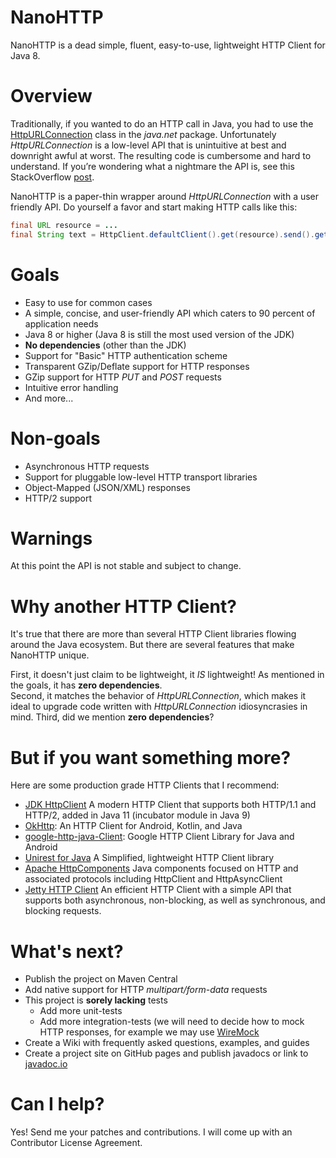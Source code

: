 NanoHTTP
========

NanoHTTP is a dead simple, fluent, easy-to-use, lightweight HTTP Client for Java 8.

Overview
==========

Traditionally, if you wanted to do an HTTP call in Java, you had to use the [HttpURLConnection](https://docs.oracle.com/javase/8/docs/api/java/net/HttpURLConnection.html) class in the *java.net* package. Unfortunately *HttpURLConnection* is a low-level API that is unintuitive at best and downright awful at worst. The resulting code is cumbersome and hard to understand. If you’re wondering what a nightmare the API is, see this StackOverflow [post](https://stackoverflow.com/questions/2793150/how-to-use-java-net-urlconnection-to-fire-and-handle-http-requests/2793153#2793153).

NanoHTTP is a paper-thin wrapper around *HttpURLConnection* with a user friendly API. Do yourself a favor and start making HTTP calls like this:

```java
final URL resource = ...
final String text = HttpClient.defaultClient().get(resource).send().getBody().asString();
```

Goals
=====

- Easy to use for common cases
- A simple, concise, and user-friendly API which caters to 90 percent of application needs
- Java 8 or higher (Java 8 is still the most used version of the JDK)
- **No dependencies** (other than the JDK)
- Support for "Basic" HTTP authentication scheme
- Transparent GZip/Deflate support for HTTP responses
- GZip support for HTTP *PUT* and *POST* requests
- Intuitive error handling
- And more...

Non-goals
=========
- Asynchronous HTTP requests
- Support for pluggable low-level HTTP transport libraries
- Object-Mapped (JSON/XML) responses
- HTTP/2 support

Warnings
========
At this point the API is not stable and subject to change.

Why another HTTP Client?
========================
It's true that there are more than several HTTP Client libraries flowing around the Java ecosystem. But there are several features that make NanoHTTP unique.

First, it doesn't just claim to be lightweight, it *IS* lightweight! As mentioned in the goals, it has **zero dependencies**.  
Second, it matches the behavior of *HttpURLConnection*, which makes it ideal to upgrade code written with *HttpURLConnection* idiosyncrasies in mind.
Third, did we mention **zero dependencies**?

But if you want something more?
===============================
Here are some production grade HTTP Clients that I recommend:
- [JDK HttpClient](https://docs.oracle.com/en/java/javase/11/docs/api/java.net.http/java/net/http/HttpClient.html) A modern HTTP Client that supports both HTTP/1.1 and HTTP/2, added in Java 11 (incubator module in Java 9) 
- [OkHttp](https://square.github.io/okhttp/): An HTTP Client for Android, Kotlin, and Java
- [google-http-java-Client](https://googleapis.github.io/google-http-java-Client/): Google HTTP Client Library for Java and Android
- [Unirest for Java](http://kong.github.io/unirest-java/) A Simplified, lightweight HTTP Client library
- [Apache HttpComponents](https://hc.apache.org/index.html) Java components focused on HTTP and associated protocols including HttpClient and HttpAsyncClient
- [Jetty HTTP Client](https://www.eclipse.org/jetty/documentation/current/http-client-api.html) An efficient HTTP Client with a simple API that supports both asynchronous,  non-blocking, as well as synchronous, and blocking requests.

What's next?
============
- Publish the project on Maven Central
- Add native support for HTTP <i>multipart/form-data</i> requests
- This project is **sorely lacking** tests
    - Add more unit-tests
    - Add more integration-tests (we will need to decide how to mock HTTP responses, for example we may use [WireMock](https://github.com/tomakehurst/wiremock)
- Create a Wiki with frequently asked questions, examples, and guides
- Create a project site on GitHub pages and publish javadocs or link to [javadoc.io](https://www.javadoc.io/)

Can I help?
===========
Yes! Send me your patches and contributions. I will come up with an Contributor License Agreement. 